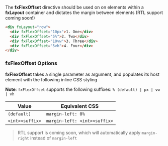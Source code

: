 The **fxFlexOffset** directive should be used on on elements within a **fxLayout** container and 
dictates the margin between elements (RTL support coming soon!)

```html
<div fxLayout="row">
  <div fxFlexOffset="10px">1. One</div>
  <div fxFlexOffset="5%">2. Two</div>
  <div fxFlexOffset="10vw">3. Three</div>
  <div fxFlexOffset="5vh">4. Four</div>
</div>
```


### fxFlexOffset Options

**fxFlexOffset** takes a single parameter as argument, and populates its host element with the following inline CSS 
styling

**Note**: `fxFlexOffset` supports the following suffixes: `% (default) | px | vw | vh`

| Value | Equivalent CSS | 
| ----- | -------------- |
| `(default)` | `margin-left: 0%` |
| `<int><suffix>`     | `margin-left: <int><suffix>` |

> RTL support is coming soon, which will automatically apply `margin-right` instead of `margin-left`
